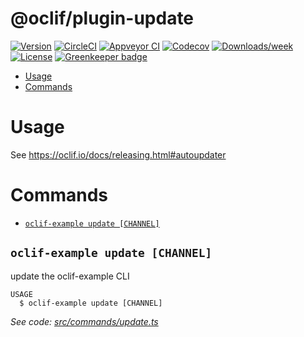@oclif/plugin-update
====================

[![Version](https://img.shields.io/npm/v/@oclif/plugin-update.svg)](https://npmjs.org/package/@oclif/plugin-update)
[![CircleCI](https://circleci.com/gh/oclif/plugin-update/tree/master.svg?style=shield)](https://circleci.com/gh/oclif/plugin-update/tree/master)
[![Appveyor CI](https://ci.appveyor.com/api/projects/status/github/oclif/plugin-update?branch=master&svg=true)](https://ci.appveyor.com/project/oclif/plugin-update/branch/master)
[![Codecov](https://codecov.io/gh/oclif/plugin-update/branch/master/graph/badge.svg)](https://codecov.io/gh/oclif/plugin-update)
[![Downloads/week](https://img.shields.io/npm/dw/@oclif/plugin-update.svg)](https://npmjs.org/package/@oclif/plugin-update)
[![License](https://img.shields.io/npm/l/@oclif/plugin-update.svg)](https://github.com/oclif/plugin-update/blob/master/package.json)
[![Greenkeeper badge](https://badges.greenkeeper.io/oclif/plugin-update.svg)](https://greenkeeper.io/)

<!-- toc -->
* [Usage](#usage)
* [Commands](#commands)
<!-- tocstop -->
# Usage
See https://oclif.io/docs/releasing.html#autoupdater

# Commands
<!-- commands -->
* [`oclif-example update [CHANNEL]`](#oclif-example-update-channel)

## `oclif-example update [CHANNEL]`

update the oclif-example CLI

```
USAGE
  $ oclif-example update [CHANNEL]
```

_See code: [src/commands/update.ts](https://github.com/oclif/plugin-update/blob/v1.2.6/src/commands/update.ts)_
<!-- commandsstop -->
